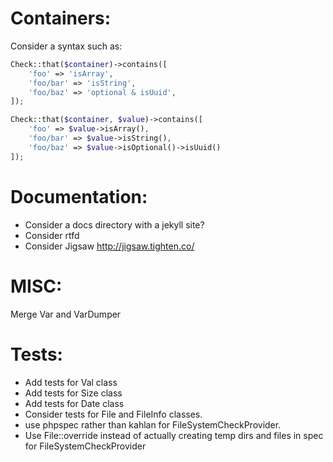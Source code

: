 Containers:
===========

Consider a syntax such as:

```php
Check::that($container)->contains([
    'foo' => 'isArray',
    'foo/bar' => 'isString',
    'foo/baz' => 'optional & isUuid',
]);
```

```php
Check::that($container, $value)->contains([
    'foo' => $value->isArray(),
    'foo/bar' => $value->isString(),
    'foo/baz' => $value->isOptional()->isUuid()
]);
```

Documentation:
==============
- Consider a docs directory with a jekyll site?
- Consider rtfd
- Consider Jigsaw http://jigsaw.tighten.co/


MISC:
=====
Merge Var and VarDumper

Tests:
======

* Add tests for Val class
* Add tests for Size class
* Add tests for Date class
* Consider tests for File and FileInfo classes.
* use phpspec rather than kahlan for FileSystemCheckProvider.
* Use File::override instead of actually creating temp dirs and files in spec for FileSystemCheckProvider
